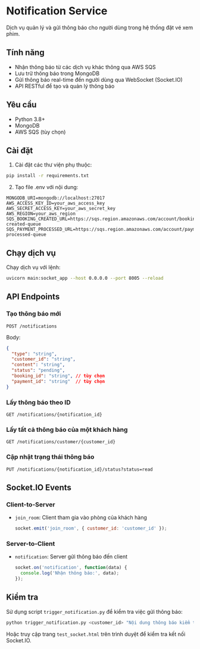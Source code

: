 # Notification Service

Dịch vụ quản lý và gửi thông báo cho người dùng trong hệ thống đặt vé xem phim.

## Tính năng

- Nhận thông báo từ các dịch vụ khác thông qua AWS SQS
- Lưu trữ thông báo trong MongoDB
- Gửi thông báo real-time đến người dùng qua WebSocket (Socket.IO)
- API RESTful để tạo và quản lý thông báo

## Yêu cầu

- Python 3.8+
- MongoDB
- AWS SQS (tùy chọn)

## Cài đặt

1. Cài đặt các thư viện phụ thuộc:

```bash
pip install -r requirements.txt
```

2. Tạo file .env với nội dung:

```
MONGODB_URI=mongodb://localhost:27017
AWS_ACCESS_KEY_ID=your_aws_access_key
AWS_SECRET_ACCESS_KEY=your_aws_secret_key
AWS_REGION=your_aws_region
SQS_BOOKING_CREATED_URL=https://sqs.region.amazonaws.com/account/booking-created-queue
SQS_PAYMENT_PROCESSED_URL=https://sqs.region.amazonaws.com/account/payment-processed-queue
```

## Chạy dịch vụ

Chạy dịch vụ với lệnh:

```bash
uvicorn main:socket_app --host 0.0.0.0 --port 8005 --reload
```

## API Endpoints

### Tạo thông báo mới

```
POST /notifications
```

Body:
```json
{
  "type": "string",
  "customer_id": "string",
  "content": "string",
  "status": "pending",
  "booking_id": "string", // tùy chọn
  "payment_id": "string"  // tùy chọn
}
```

### Lấy thông báo theo ID

```
GET /notifications/{notification_id}
```

### Lấy tất cả thông báo của một khách hàng

```
GET /notifications/customer/{customer_id}
```

### Cập nhật trạng thái thông báo

```
PUT /notifications/{notification_id}/status?status=read
```

## Socket.IO Events

### Client-to-Server

- `join_room`: Client tham gia vào phòng của khách hàng
  ```javascript
  socket.emit('join_room', { customer_id: 'customer_id' });
  ```

### Server-to-Client

- `notification`: Server gửi thông báo đến client
  ```javascript
  socket.on('notification', function(data) {
    console.log('Nhận thông báo:', data);
  });
  ```

## Kiểm tra

Sử dụng script `trigger_notification.py` để kiểm tra việc gửi thông báo:

```bash
python trigger_notification.py <customer_id> "Nội dung thông báo kiểm tra"
```

Hoặc truy cập trang `test_socket.html` trên trình duyệt để kiểm tra kết nối Socket.IO. 